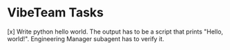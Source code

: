 # VibeTeam Tasks

[x] Write python hello world. The output has to be a script that prints "Hello, world!". Engineering Manager subagent has to verify it.